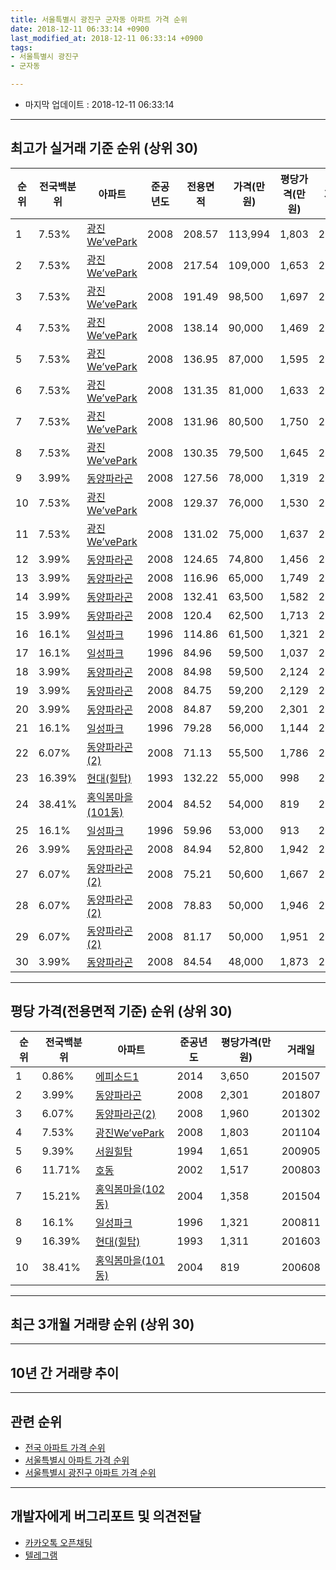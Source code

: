 ```yaml
---
title: 서울특별시 광진구 군자동 아파트 가격 순위
date: 2018-12-11 06:33:14 +0900
last_modified_at: 2018-12-11 06:33:14 +0900
tags:
- 서울특별시 광진구
- 군자동

---
```


* 마지막 업데이트 : 2018-12-11 06:33:14

---

## 최고가 실거래 기준 순위 (상위 30)


|순위|전국백분위|아파트|준공년도|전용면적|가격(만원)|평당가격(만원)|거래일|
|---|---|---|---|---|---|---|---|
|1|7.53%|[광진We’vePark](https://search.naver.com/search.naver?query=%EC%84%9C%EC%9A%B8%ED%8A%B9%EB%B3%84%EC%8B%9C+%EA%B4%91%EC%A7%84%EA%B5%AC+%EA%B5%B0%EC%9E%90%EB%8F%99+%EA%B4%91%EC%A7%84We%E2%80%99vePark)|2008|208.57|113,994|1,803|201104|
|2|7.53%|[광진We’vePark](https://search.naver.com/search.naver?query=%EC%84%9C%EC%9A%B8%ED%8A%B9%EB%B3%84%EC%8B%9C+%EA%B4%91%EC%A7%84%EA%B5%AC+%EA%B5%B0%EC%9E%90%EB%8F%99+%EA%B4%91%EC%A7%84We%E2%80%99vePark)|2008|217.54|109,000|1,653|201503|
|3|7.53%|[광진We’vePark](https://search.naver.com/search.naver?query=%EC%84%9C%EC%9A%B8%ED%8A%B9%EB%B3%84%EC%8B%9C+%EA%B4%91%EC%A7%84%EA%B5%AC+%EA%B5%B0%EC%9E%90%EB%8F%99+%EA%B4%91%EC%A7%84We%E2%80%99vePark)|2008|191.49|98,500|1,697|201103|
|4|7.53%|[광진We’vePark](https://search.naver.com/search.naver?query=%EC%84%9C%EC%9A%B8%ED%8A%B9%EB%B3%84%EC%8B%9C+%EA%B4%91%EC%A7%84%EA%B5%AC+%EA%B5%B0%EC%9E%90%EB%8F%99+%EA%B4%91%EC%A7%84We%E2%80%99vePark)|2008|138.14|90,000|1,469|201401|
|5|7.53%|[광진We’vePark](https://search.naver.com/search.naver?query=%EC%84%9C%EC%9A%B8%ED%8A%B9%EB%B3%84%EC%8B%9C+%EA%B4%91%EC%A7%84%EA%B5%AC+%EA%B5%B0%EC%9E%90%EB%8F%99+%EA%B4%91%EC%A7%84We%E2%80%99vePark)|2008|136.95|87,000|1,595|201012|
|6|7.53%|[광진We’vePark](https://search.naver.com/search.naver?query=%EC%84%9C%EC%9A%B8%ED%8A%B9%EB%B3%84%EC%8B%9C+%EA%B4%91%EC%A7%84%EA%B5%AC+%EA%B5%B0%EC%9E%90%EB%8F%99+%EA%B4%91%EC%A7%84We%E2%80%99vePark)|2008|131.35|81,000|1,633|201406|
|7|7.53%|[광진We’vePark](https://search.naver.com/search.naver?query=%EC%84%9C%EC%9A%B8%ED%8A%B9%EB%B3%84%EC%8B%9C+%EA%B4%91%EC%A7%84%EA%B5%AC+%EA%B5%B0%EC%9E%90%EB%8F%99+%EA%B4%91%EC%A7%84We%E2%80%99vePark)|2008|131.96|80,500|1,750|201101|
|8|7.53%|[광진We’vePark](https://search.naver.com/search.naver?query=%EC%84%9C%EC%9A%B8%ED%8A%B9%EB%B3%84%EC%8B%9C+%EA%B4%91%EC%A7%84%EA%B5%AC+%EA%B5%B0%EC%9E%90%EB%8F%99+%EA%B4%91%EC%A7%84We%E2%80%99vePark)|2008|130.35|79,500|1,645|201205|
|9|3.99%|[동양파라곤](https://search.naver.com/search.naver?query=%EC%84%9C%EC%9A%B8%ED%8A%B9%EB%B3%84%EC%8B%9C+%EA%B4%91%EC%A7%84%EA%B5%AC+%EA%B5%B0%EC%9E%90%EB%8F%99+%EB%8F%99%EC%96%91%ED%8C%8C%EB%9D%BC%EA%B3%A4)|2008|127.56|78,000|1,319|201205|
|10|7.53%|[광진We’vePark](https://search.naver.com/search.naver?query=%EC%84%9C%EC%9A%B8%ED%8A%B9%EB%B3%84%EC%8B%9C+%EA%B4%91%EC%A7%84%EA%B5%AC+%EA%B5%B0%EC%9E%90%EB%8F%99+%EA%B4%91%EC%A7%84We%E2%80%99vePark)|2008|129.37|76,000|1,530|201506|
|11|7.53%|[광진We’vePark](https://search.naver.com/search.naver?query=%EC%84%9C%EC%9A%B8%ED%8A%B9%EB%B3%84%EC%8B%9C+%EA%B4%91%EC%A7%84%EA%B5%AC+%EA%B5%B0%EC%9E%90%EB%8F%99+%EA%B4%91%EC%A7%84We%E2%80%99vePark)|2008|131.02|75,000|1,637|201005|
|12|3.99%|[동양파라곤](https://search.naver.com/search.naver?query=%EC%84%9C%EC%9A%B8%ED%8A%B9%EB%B3%84%EC%8B%9C+%EA%B4%91%EC%A7%84%EA%B5%AC+%EA%B5%B0%EC%9E%90%EB%8F%99+%EB%8F%99%EC%96%91%ED%8C%8C%EB%9D%BC%EA%B3%A4)|2008|124.65|74,800|1,456|201312|
|13|3.99%|[동양파라곤](https://search.naver.com/search.naver?query=%EC%84%9C%EC%9A%B8%ED%8A%B9%EB%B3%84%EC%8B%9C+%EA%B4%91%EC%A7%84%EA%B5%AC+%EA%B5%B0%EC%9E%90%EB%8F%99+%EB%8F%99%EC%96%91%ED%8C%8C%EB%9D%BC%EA%B3%A4)|2008|116.96|65,000|1,749|201704|
|14|3.99%|[동양파라곤](https://search.naver.com/search.naver?query=%EC%84%9C%EC%9A%B8%ED%8A%B9%EB%B3%84%EC%8B%9C+%EA%B4%91%EC%A7%84%EA%B5%AC+%EA%B5%B0%EC%9E%90%EB%8F%99+%EB%8F%99%EC%96%91%ED%8C%8C%EB%9D%BC%EA%B3%A4)|2008|132.41|63,500|1,582|201703|
|15|3.99%|[동양파라곤](https://search.naver.com/search.naver?query=%EC%84%9C%EC%9A%B8%ED%8A%B9%EB%B3%84%EC%8B%9C+%EA%B4%91%EC%A7%84%EA%B5%AC+%EA%B5%B0%EC%9E%90%EB%8F%99+%EB%8F%99%EC%96%91%ED%8C%8C%EB%9D%BC%EA%B3%A4)|2008|120.4|62,500|1,713|201807|
|16|16.1%|[일성파크](https://search.naver.com/search.naver?query=%EC%84%9C%EC%9A%B8%ED%8A%B9%EB%B3%84%EC%8B%9C+%EA%B4%91%EC%A7%84%EA%B5%AC+%EA%B5%B0%EC%9E%90%EB%8F%99+%EC%9D%BC%EC%84%B1%ED%8C%8C%ED%81%AC)|1996|114.86|61,500|1,321|200811|
|17|16.1%|[일성파크](https://search.naver.com/search.naver?query=%EC%84%9C%EC%9A%B8%ED%8A%B9%EB%B3%84%EC%8B%9C+%EA%B4%91%EC%A7%84%EA%B5%AC+%EA%B5%B0%EC%9E%90%EB%8F%99+%EC%9D%BC%EC%84%B1%ED%8C%8C%ED%81%AC)|1996|84.96|59,500|1,037|200606|
|18|3.99%|[동양파라곤](https://search.naver.com/search.naver?query=%EC%84%9C%EC%9A%B8%ED%8A%B9%EB%B3%84%EC%8B%9C+%EA%B4%91%EC%A7%84%EA%B5%AC+%EA%B5%B0%EC%9E%90%EB%8F%99+%EB%8F%99%EC%96%91%ED%8C%8C%EB%9D%BC%EA%B3%A4)|2008|84.98|59,500|2,124|201711|
|19|3.99%|[동양파라곤](https://search.naver.com/search.naver?query=%EC%84%9C%EC%9A%B8%ED%8A%B9%EB%B3%84%EC%8B%9C+%EA%B4%91%EC%A7%84%EA%B5%AC+%EA%B5%B0%EC%9E%90%EB%8F%99+%EB%8F%99%EC%96%91%ED%8C%8C%EB%9D%BC%EA%B3%A4)|2008|84.75|59,200|2,129|201709|
|20|3.99%|[동양파라곤](https://search.naver.com/search.naver?query=%EC%84%9C%EC%9A%B8%ED%8A%B9%EB%B3%84%EC%8B%9C+%EA%B4%91%EC%A7%84%EA%B5%AC+%EA%B5%B0%EC%9E%90%EB%8F%99+%EB%8F%99%EC%96%91%ED%8C%8C%EB%9D%BC%EA%B3%A4)|2008|84.87|59,200|2,301|201807|
|21|16.1%|[일성파크](https://search.naver.com/search.naver?query=%EC%84%9C%EC%9A%B8%ED%8A%B9%EB%B3%84%EC%8B%9C+%EA%B4%91%EC%A7%84%EA%B5%AC+%EA%B5%B0%EC%9E%90%EB%8F%99+%EC%9D%BC%EC%84%B1%ED%8C%8C%ED%81%AC)|1996|79.28|56,000|1,144|200606|
|22|6.07%|[동양파라곤(2)](https://search.naver.com/search.naver?query=%EC%84%9C%EC%9A%B8%ED%8A%B9%EB%B3%84%EC%8B%9C+%EA%B4%91%EC%A7%84%EA%B5%AC+%EA%B5%B0%EC%9E%90%EB%8F%99+%EB%8F%99%EC%96%91%ED%8C%8C%EB%9D%BC%EA%B3%A4%282%29)|2008|71.13|55,500|1,786|201208|
|23|16.39%|[현대(힐탑)](https://search.naver.com/search.naver?query=%EC%84%9C%EC%9A%B8%ED%8A%B9%EB%B3%84%EC%8B%9C+%EA%B4%91%EC%A7%84%EA%B5%AC+%EA%B5%B0%EC%9E%90%EB%8F%99+%ED%98%84%EB%8C%80%28%ED%9E%90%ED%83%91%29)|1993|132.22|55,000|998|200605|
|24|38.41%|[홍익봄마을(101동)](https://search.naver.com/search.naver?query=%EC%84%9C%EC%9A%B8%ED%8A%B9%EB%B3%84%EC%8B%9C+%EA%B4%91%EC%A7%84%EA%B5%AC+%EA%B5%B0%EC%9E%90%EB%8F%99+%ED%99%8D%EC%9D%B5%EB%B4%84%EB%A7%88%EC%9D%84%28101%EB%8F%99%29)|2004|84.52|54,000|819|200608|
|25|16.1%|[일성파크](https://search.naver.com/search.naver?query=%EC%84%9C%EC%9A%B8%ED%8A%B9%EB%B3%84%EC%8B%9C+%EA%B4%91%EC%A7%84%EA%B5%AC+%EA%B5%B0%EC%9E%90%EB%8F%99+%EC%9D%BC%EC%84%B1%ED%8C%8C%ED%81%AC)|1996|59.96|53,000|913|200609|
|26|3.99%|[동양파라곤](https://search.naver.com/search.naver?query=%EC%84%9C%EC%9A%B8%ED%8A%B9%EB%B3%84%EC%8B%9C+%EA%B4%91%EC%A7%84%EA%B5%AC+%EA%B5%B0%EC%9E%90%EB%8F%99+%EB%8F%99%EC%96%91%ED%8C%8C%EB%9D%BC%EA%B3%A4)|2008|84.94|52,800|1,942|201603|
|27|6.07%|[동양파라곤(2)](https://search.naver.com/search.naver?query=%EC%84%9C%EC%9A%B8%ED%8A%B9%EB%B3%84%EC%8B%9C+%EA%B4%91%EC%A7%84%EA%B5%AC+%EA%B5%B0%EC%9E%90%EB%8F%99+%EB%8F%99%EC%96%91%ED%8C%8C%EB%9D%BC%EA%B3%A4%282%29)|2008|75.21|50,600|1,667|200902|
|28|6.07%|[동양파라곤(2)](https://search.naver.com/search.naver?query=%EC%84%9C%EC%9A%B8%ED%8A%B9%EB%B3%84%EC%8B%9C+%EA%B4%91%EC%A7%84%EA%B5%AC+%EA%B5%B0%EC%9E%90%EB%8F%99+%EB%8F%99%EC%96%91%ED%8C%8C%EB%9D%BC%EA%B3%A4%282%29)|2008|78.83|50,000|1,946|201407|
|29|6.07%|[동양파라곤(2)](https://search.naver.com/search.naver?query=%EC%84%9C%EC%9A%B8%ED%8A%B9%EB%B3%84%EC%8B%9C+%EA%B4%91%EC%A7%84%EA%B5%AC+%EA%B5%B0%EC%9E%90%EB%8F%99+%EB%8F%99%EC%96%91%ED%8C%8C%EB%9D%BC%EA%B3%A4%282%29)|2008|81.17|50,000|1,951|201208|
|30|3.99%|[동양파라곤](https://search.naver.com/search.naver?query=%EC%84%9C%EC%9A%B8%ED%8A%B9%EB%B3%84%EC%8B%9C+%EA%B4%91%EC%A7%84%EA%B5%AC+%EA%B5%B0%EC%9E%90%EB%8F%99+%EB%8F%99%EC%96%91%ED%8C%8C%EB%9D%BC%EA%B3%A4)|2008|84.54|48,000|1,873|201506|


---

## 평당 가격(전용면적 기준) 순위 (상위 30)


|순위|전국백분위|아파트|준공년도|평당가격(만원)|거래일|
|---|---|---|---|---|---|
|1|0.86%|[에피소드1](https://search.naver.com/search.naver?query=%EC%84%9C%EC%9A%B8%ED%8A%B9%EB%B3%84%EC%8B%9C+%EA%B4%91%EC%A7%84%EA%B5%AC+%EA%B5%B0%EC%9E%90%EB%8F%99+%EC%97%90%ED%94%BC%EC%86%8C%EB%93%9C1)|2014|3,650|201507|
|2|3.99%|[동양파라곤](https://search.naver.com/search.naver?query=%EC%84%9C%EC%9A%B8%ED%8A%B9%EB%B3%84%EC%8B%9C+%EA%B4%91%EC%A7%84%EA%B5%AC+%EA%B5%B0%EC%9E%90%EB%8F%99+%EB%8F%99%EC%96%91%ED%8C%8C%EB%9D%BC%EA%B3%A4)|2008|2,301|201807|
|3|6.07%|[동양파라곤(2)](https://search.naver.com/search.naver?query=%EC%84%9C%EC%9A%B8%ED%8A%B9%EB%B3%84%EC%8B%9C+%EA%B4%91%EC%A7%84%EA%B5%AC+%EA%B5%B0%EC%9E%90%EB%8F%99+%EB%8F%99%EC%96%91%ED%8C%8C%EB%9D%BC%EA%B3%A4%282%29)|2008|1,960|201302|
|4|7.53%|[광진We’vePark](https://search.naver.com/search.naver?query=%EC%84%9C%EC%9A%B8%ED%8A%B9%EB%B3%84%EC%8B%9C+%EA%B4%91%EC%A7%84%EA%B5%AC+%EA%B5%B0%EC%9E%90%EB%8F%99+%EA%B4%91%EC%A7%84We%E2%80%99vePark)|2008|1,803|201104|
|5|9.39%|[서원힐탑](https://search.naver.com/search.naver?query=%EC%84%9C%EC%9A%B8%ED%8A%B9%EB%B3%84%EC%8B%9C+%EA%B4%91%EC%A7%84%EA%B5%AC+%EA%B5%B0%EC%9E%90%EB%8F%99+%EC%84%9C%EC%9B%90%ED%9E%90%ED%83%91)|1994|1,651|200905|
|6|11.71%|[호동](https://search.naver.com/search.naver?query=%EC%84%9C%EC%9A%B8%ED%8A%B9%EB%B3%84%EC%8B%9C+%EA%B4%91%EC%A7%84%EA%B5%AC+%EA%B5%B0%EC%9E%90%EB%8F%99+%ED%98%B8%EB%8F%99)|2002|1,517|200803|
|7|15.21%|[홍익봄마을(102동)](https://search.naver.com/search.naver?query=%EC%84%9C%EC%9A%B8%ED%8A%B9%EB%B3%84%EC%8B%9C+%EA%B4%91%EC%A7%84%EA%B5%AC+%EA%B5%B0%EC%9E%90%EB%8F%99+%ED%99%8D%EC%9D%B5%EB%B4%84%EB%A7%88%EC%9D%84%28102%EB%8F%99%29)|2004|1,358|201504|
|8|16.1%|[일성파크](https://search.naver.com/search.naver?query=%EC%84%9C%EC%9A%B8%ED%8A%B9%EB%B3%84%EC%8B%9C+%EA%B4%91%EC%A7%84%EA%B5%AC+%EA%B5%B0%EC%9E%90%EB%8F%99+%EC%9D%BC%EC%84%B1%ED%8C%8C%ED%81%AC)|1996|1,321|200811|
|9|16.39%|[현대(힐탑)](https://search.naver.com/search.naver?query=%EC%84%9C%EC%9A%B8%ED%8A%B9%EB%B3%84%EC%8B%9C+%EA%B4%91%EC%A7%84%EA%B5%AC+%EA%B5%B0%EC%9E%90%EB%8F%99+%ED%98%84%EB%8C%80%28%ED%9E%90%ED%83%91%29)|1993|1,311|201603|
|10|38.41%|[홍익봄마을(101동)](https://search.naver.com/search.naver?query=%EC%84%9C%EC%9A%B8%ED%8A%B9%EB%B3%84%EC%8B%9C+%EA%B4%91%EC%A7%84%EA%B5%AC+%EA%B5%B0%EC%9E%90%EB%8F%99+%ED%99%8D%EC%9D%B5%EB%B4%84%EB%A7%88%EC%9D%84%28101%EB%8F%99%29)|2004|819|200608|


---

## 최근 3개월 거래량 순위 (상위 30)


<div style="width:100%;">
    <canvas id="deal_count_ranking" height="250"></canvas>
</div>


<script>
new Chart(document.getElementById("deal_count_ranking"), {
    type: 'horizontalBar',
    data: {
        labels: ['일성파크', '홍익봄마을(101동)'],
        datasets: [{
            label: '실거래 수',
            data: [1, 1],
            borderColor: "rgba(255, 0, 128, 1)",
            backgroundColor: "rgba(255, 0, 128, 0.5)",
            fill: false,
        }]
    },
    options: {
        responsive: true,
        title: {
            display: true,
            text: '최근 3개월 거래량 순위'
        },
        tooltips: {
            mode: 'index',
            intersect: false,
            callbacks: {
                title: function(tooltipItems, data) {
                    return "실거래 수:";
                },
                label: function(tooltipItem, data) {
                    return data.labels[tooltipItem.index] + ": " + tooltipItem.xLabel;
                }
            }
        },
        hover: {
            mode: 'nearest',
            intersect: true
        },
        scales: {
            xAxes: [{
                display: true,
                scaleLabel: {
                    display: true,
                    labelString: '실거래 수'
                },
                ticks: {
                    suggestedMin: 0,
                }
            }],
            yAxes: [{
                display: true,
                ticks: {
                    autoSkip: false,
                    callback: function(value, index, values) {
                        if (value.length > 15)
                            return value.substr(0, 13) + "...";
                        else
                            return value;
                    }
                },
                scaleLabel: {
                    display: false,
                }
            }]
        }
    }
});

</script>


---

## 10년 간 거래량 추이


<div style="width:100%;">
    <canvas id="deal_progress" height="250"></canvas>
</div>

<script>
new Chart(document.getElementById("deal_progress"), {
    type: 'line',
    data: {
        labels: ['200812','200901','200902','200903','200904','200905','200906','200907','200908','200909','200910','200911','200912','201001','201002','201003','201004','201005','201006','201007','201008','201009','201010','201011','201012','201101','201102','201103','201104','201105','201106','201107','201108','201109','201110','201111','201112','201201','201202','201203','201204','201205','201206','201207','201208','201209','201210','201211','201212','201301','201302','201303','201304','201305','201306','201307','201308','201309','201310','201311','201312','201401','201402','201403','201404','201405','201406','201407','201408','201409','201410','201411','201412','201501','201502','201503','201504','201505','201506','201507','201508','201509','201510','201511','201512','201601','201602','201603','201604','201605','201606','201607','201608','201609','201610','201611','201612','201701','201702','201703','201704','201705','201706','201707','201708','201709','201710','201711','201712','201801','201802','201803','201804','201805','201806','201807','201808','201809','201810','201811','201812'],
        datasets: [{
            label: '실거래 수',
            pointRadius: 1,
            data: [0, 0, 1, 0, 4, 1, 3, 1, 2, 1, 1, 1, 4, 1, 3, 3, 2, 2, 2, 3, 1, 4, 0, 2, 7, 10, 0, 7, 1, 5, 4, 2, 4, 2, 5, 3, 2, 1, 2, 3, 0, 3, 0, 2, 3, 3, 1, 0, 1, 2, 2, 3, 0, 1, 1, 1, 2, 2, 3, 0, 4, 3, 5, 3, 6, 0, 3, 2, 2, 3, 0, 6, 1, 4, 2, 5, 7, 8, 16, 14, 7, 2, 5, 5, 2, 4, 5, 4, 7, 2, 1, 4, 5, 7, 4, 3, 3, 2, 6, 7, 5, 0, 2, 5, 5, 5, 6, 4, 3, 7, 6, 5, 1, 3, 4, 7, 8, 4, 1, 1, 0],
            borderColor: "rgba(255, 201, 14, 1)",
            backgroundColor: "rgba(255, 201, 14, 0.5)",
            fill: true,
        }]
    },
    options: {
        responsive: true,
        title: {
            display: true,
            text: '10년간 거래량 추이'
        },
        tooltips: {
            mode: 'index',
            intersect: false,
        },
        hover: {
            mode: 'nearest',
            intersect: true
        },
        scales: {
            xAxes: [{
                display: true,
                scaleLabel: {
                    display: true,
                    labelString: '년/월'
                }
            }],
            yAxes: [{
                display: true,
                ticks: {
                    suggestedMin: 0,
                },
                scaleLabel: {
                    display: true,
                    labelString: '실거래 수'
                }
            }]
        }
    }
});

</script>


---

## 관련 순위

- [전국 아파트 가격 순위](https://inasie.github.io/apt-ranking/전국)
- [서울특별시 아파트 가격 순위](https://inasie.github.io/apt-ranking/서울특별시)
- [서울특별시 광진구 아파트 가격 순위](https://inasie.github.io/apt-ranking/서울특별시-광진구)


---

## 개발자에게 버그리포트 및 의견전달

- [카카오톡 오픈채팅](https://open.kakao.com/o/gLJUAP4)
- [텔레그램](https://t.me/inasie)

